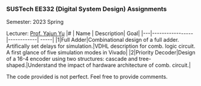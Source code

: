 ### SUSTech EE332 (Digital System Design) Assignments

Semester: 2023 Spring

Lecturer: [Prof. Yajun Yu](https://www.sustech.edu.cn/en/faculties/yuyajun.html)
|#  | Name | Description| Goal|
|---|-----------------|------------| -----|
|1|Full Adder|Combinational design of a full adder. Artifically set delays for simulation.|VDHL description for comb. logic circuit. A first glance of five simulation modes in Vivado|
|2|Priority Decoder|Design of a 16-4 encoder using two structures: cascade and tree-shaped.|Understand the impact of hardware architecture of comb. circuit.|

The code provided is not perfect. Feel free to provide comments.
